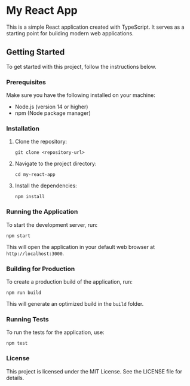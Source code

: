 # My React App

This is a simple React application created with TypeScript. It serves as a starting point for building modern web applications.

## Getting Started

To get started with this project, follow the instructions below.

### Prerequisites

Make sure you have the following installed on your machine:

- Node.js (version 14 or higher)
- npm (Node package manager)

### Installation

1. Clone the repository:

   ```
   git clone <repository-url>
   ```

2. Navigate to the project directory:

   ```
   cd my-react-app
   ```

3. Install the dependencies:

   ```
   npm install
   ```

### Running the Application

To start the development server, run:

```
npm start
```

This will open the application in your default web browser at `http://localhost:3000`.

### Building for Production

To create a production build of the application, run:

```
npm run build
```

This will generate an optimized build in the `build` folder.

### Running Tests

To run the tests for the application, use:

```
npm test
```

### License

This project is licensed under the MIT License. See the LICENSE file for details.